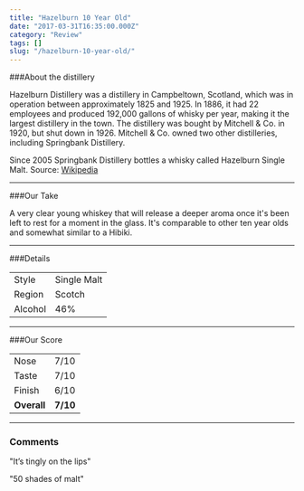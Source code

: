 ```yaml
---
title: "Hazelburn 10 Year Old"
date: "2017-03-31T16:35:00.000Z"
category: "Review"
tags: []
slug: "/hazelburn-10-year-old/"
---
```

###About the distillery

Hazelburn Distillery was a distillery in Campbeltown, Scotland, which was in operation between approximately 1825 and 1925. In 1886, it had 22 employees and produced 192,000 gallons of whisky per year, making it the largest distillery in the town. The distillery was bought by Mitchell & Co. in 1920, but shut down in 1926. Mitchell & Co. owned two other distilleries, including Springbank Distillery.

Since 2005 Springbank Distillery bottles a whisky called Hazelburn Single Malt.
Source: [Wikipedia](https://en.wikipedia.org/wiki/Hazelburn_distillery)

---

###Our Take

A very clear young whiskey that will release a deeper aroma once it's been left to rest for a moment in the glass. It's comparable to other ten year olds and somewhat similar to a Hibiki. 

---

###Details
<table>  
<tr>  
<td class="grey">Style</td><td>Single Malt</td>  
</tr>  
<tr>  
<td class="grey">Region</td><td>Scotch</td>  
</tr>  
<tr>  
<td class="grey">Alcohol</td><td>46%</td>  
</tr>  
</table>


---

###Our Score
<table class="score-table">  
<tr>  
<td class="grey">Nose</td><td>7/10</td>  
</tr>  
<tr>  
<td class="grey">Taste</td><td>7/10</td>  
</tr>  
<tr>  
<td class="grey">Finish</td><td>6/10</td>  
</tr>  
<tr>  
<td class="grey"><strong>Overall</strong></td><td><strong>7/10</strong></td>  
</tr>  
</table>

---

### Comments
"It’s tingly on the lips"

"50 shades of malt"


    